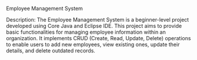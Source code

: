  Employee Management System

Description:
The Employee Management System is a beginner-level project developed using Core Java and Eclipse IDE. 
This project aims to provide basic functionalities for managing employee information within an organization.
It implements CRUD (Create, Read, Update, Delete) operations to enable users to add new employees, view existing ones, update their details, and delete outdated records.
